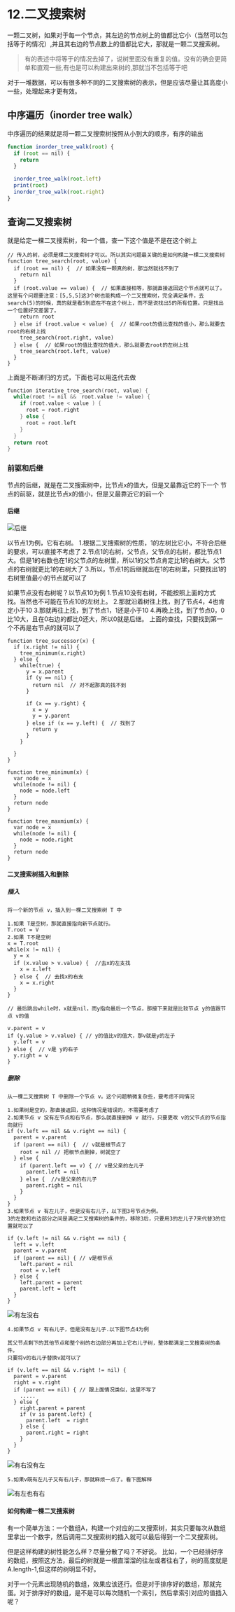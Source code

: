 # 12.二叉搜索树

一颗二叉树，如果对于每一个节点，其左边的节点树上的值都比它小（当然可以包括等于的情况）,并且其右边的节点数上的值都比它大，那就是一颗二叉搜索树。

> 有的表述中将等于的情况去掉了，说树里面没有重复的值。没有的确会更简单和直观一些,有也是可以构建出来树的,那就当不包括等于吧

对于一堆数据，可以有很多种不同的二叉搜索树的表示，但是应该尽量让其高度小一些，处理起来才更有效。

## 中序遍历（inorder tree walk）

中序遍历的结果就是将一颗二叉搜索树按照从小到大的顺序，有序的输出

```js
function inorder_tree_walk(root) {
  if (root == nil) {
    return
  }

  inorder_tree_walk(root.left)
  print(root)
  inorder_tree_walk(root.right)
}
```

## 查询二叉搜索树

就是给定一棵二叉搜索树，和一个值，查一下这个值是不是在这个树上

```
// 传入的树，必须是棵二叉搜索树才可以。所以其实问题最关键的是如何构建一棵二叉搜索树
function tree_search(root, value) {
  if (root == nil) {  // 如果没有一颗真的树，那当然就找不到了
    return nil
  }
  if (root.value == value) {  // 如果直接相等，那就直接返回这个节点就可以了。这里有个问题要注意：[5,5,5]这3个树也能构成一个二叉搜索树，完全满足条件，去search(5)的时候，真的就是看5到底在不在这个树上，而不是说找出5的所有位置。只是找出一个位置好交差罢了。
    return root
  } else if (root.value < value) {  // 如果root的值比查找的值小，那么就要去root的右树上找
    tree_search(root.right, value)
  } else {  // 如果root的值比查找的值大，那么就要去root的左树上找
    tree_search(root.left, value)
  }
}
```

上面是不断递归的方式，下面也可以用迭代去做

```c
function iterative_tree_search(root, value) {
  while(root != nil &&　root.value != value) {
    if (root.value < value ) {
      root = root.right
    } else {
      root = root.left
    }
  }
  return root
}
```

### 前驱和后继

节点的后继，就是在二叉搜索树中，比节点x的值大，但是又最靠近它的下一个
节点的前驱，就是比节点x的值小，但是又最靠近它的前一个

#### 后继

![后继](./img/后继.png)

以节点1为例，它有右树。
1.根据二叉搜索树的性质，1的左树比它小，不符合后继的要求，可以直接不考虑了
2.节点1的右树，父节点，父节点的右树，都比节点1大。但是1的右数也在1的父节点的左树里，所以1的父节点肯定比1的右树大。父节点的右树就更比1的右树大了
3.所以，节点1的后继就出在1的右树里，只要找出1的右树里值最小的节点就可以了

如果节点没有右树呢？以节点10为例
1.节点10没有右树，不能按照上面的方式找。当然也不可能在节点10的左树上。
2.那就沿着树往上找，到了节点4，4也肯定小于10
3.那就再往上找，到了节点1，1还是小于10
4.再晚上找，到了节点0，0比10大，且在0右边的都比0还大，所以0就是后继。
上面的查找，只要找到第一个不再是右节点的就可以了

```
function tree_successor(x) {
  if (x.right != nil) {
    tree_minimum(x.right)
  } else {
    while(true) {
      y = x.parent
      if (y == nil) {
        return nil  // 对不起那真的找不到
      }

      if (x == y.right) {
        x = y
        y = y.parent
      } else if (x == y.left) {  // 找到了
        return y
      }
    }
    
  }
}
```

```
function tree_minimum(x) {
  var node = x
  while(node != nil) {
    node = node.left
  }
  return node
}
```

```
function tree_maxmium(x) {
  var node = x
  while(node != nil) {
    node = node.right
  }
  return node
}
```

#### 二叉搜索树插入和删除

##### 插入
```
将一个新的节点 v，插入到一棵二叉搜索树 T 中

1.如果 T是空树，那就直接指向新节点就行。
T.root = V
2.如果 T不是空树
x = T.root
while(x != nil) {
  y = x
  if (x.value > v.value) {  //去x的左支找
    x = x.left
  } else {  // 去找x的右支
    x = x.right
  }
}

// 最后跳出while时，x就是nil，而y指向最后一个节点，那接下来就是比较节点 y的值跟节点 v的值

v.parent = v
if (y.value > v.value) { // y的值比v的值大，那v就是y的左子
  y.left = v
} else {  // v是 y的右子
  y.right = v
}
```
##### 删除

```
从一棵二叉搜索树 T 中删除一个节点 v。这个问题稍微复杂些，要考虑不同情况

1.如果树是空的，那直接返回，这种情况是错误的，不需要考虑了
2.如果节点 v 没有左节点和右节点，那么就直接删掉 v 就行。只要更改 v的父节点的节点指向就行
if (v.left == nil && v.right == nil) {
  parent = v.parent
  if (parent == nil) {  // v就是根节点了
    root = nil // 把根节点删掉，树就空了
  } else {
    if (parent.left == v) { // v是父亲的左儿子
      parent.left = nil
    } else {  //v是父亲的右儿子
      parent.right = nil
    }
  }
}
3.如果节点 v 有左儿子，但是没有右儿子，以下图3号节点为例。
3的左数和右边部分之间是满足二叉搜索树的条件的，移除3后，只要用3的左儿子7来代替3的位置就可以了

if (v.left != nil && v.right == nil) {
  left = v.left
  parent = v.parent
  if (parent == nil) { // v是根节点
    left.parent = nil
    root = v.left
  } else {
    left.parent = parent
    parent.left = left
  }
}
```
![有左没右](./img/有左没右.png)
```
4.如果节点 v 有右儿子，但是没有左儿子.以下图节点4为例

其父节点剩下的其他节点和整个树的右边部分再加上它右儿子树，整体都满足二叉搜索树的条件。
只要将v的右儿子替换v就可以了

if (v.left == nil && v.right != nil) {
  parent = v.parent
  right = v.right
  if (parent == nil) { // 跟上面情况类似，这里不写了
    .....
  } else {
    right.parent = parent
    if (v is parent.left) {
      parent.left  = right
    } else {
      parent.right = right
    }
  }
}
```
![有右没有左](./img/有右没有左.png)

```
5.如果v既有左儿子又有右儿子，那就麻烦一点了。看下图解释
```
![有左也有右](./img/有左也有右.png)



#### 如何构建一棵二叉搜索树

有一个简单方法：一个数组A，构建一个对应的二叉搜索树，其实只要每次从数组里拿出一个数字，然后调用二叉搜索树的插入就可以最后得到一个二叉搜索树。

但是这样构建的树性能怎么样？尽量分散了吗？不好说。
比如，一个已经排好序的数组，按照这方法，最后的树就是一根直溜溜的往左或者往右了，树的高度就是
A.length-1,但这样的树明显不好。

对于一个元素出现随机的数组，效果应该还行。但是对于排序好的数组，那就完蛋。对于排序好的数组，是不是可以每次随机一个索引，然后拿索引对应的值插入呢？